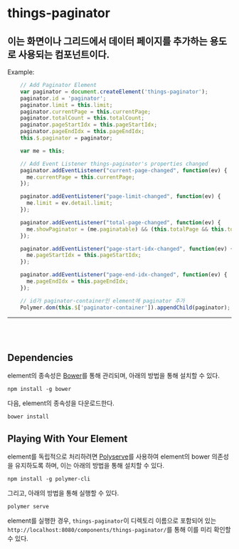 # things-paginator

## 이는 화면이나 그리드에서 데이터 페이지를 추가하는 용도로 사용되는 컴포넌트이다.

Example:

```js
    // Add Paginator Element
    var paginator = document.createElement('things-paginator');
    paginator.id = 'paginator';
    paginator.limit = this.limit;
    paginator.currentPage = this.currentPage;
    paginator.totalCount = this.totalCount;
    paginator.pageStartIdx = this.pageStartIdx;
    paginator.pageEndIdx = this.pageEndIdx;
    this.$.paginator = paginator;

    var me = this;

    // Add Event Listener things-paginator's properties changed
    paginator.addEventListener("current-page-changed", function(ev) {
      me.currentPage = this.currentPage;
    });

    paginator.addEventListener("page-limit-changed", function(ev) {
      me.limit = ev.detail.limit;
    });

    paginator.addEventListener("total-page-changed", function(ev) {
      me.showPaginator = (me.paginatable) && (this.totalPage && this.totalPage >= 1);
    });

    paginator.addEventListener("page-start-idx-changed", function(ev) {
      me.pageStartIdx = this.pageStartIdx;
    });

    paginator.addEventListener("page-end-idx-changed", function(ev) {
      me.pageEndIdx = this.pageEndIdx;
    });

    // id가 paginator-container인 element에 paginator 추가
    Polymer.dom(this.$['paginator-container']).appendChild(paginator);
```

*****
</br></br>


## Dependencies

element의 종속성은 [Bower](http://bower.io/)를 통해 관리되며, 아래의 방법을 통해 설치할 수 있다.

    npm install -g bower

다음, element의 종속성을 다운로드한다.

    bower install

## Playing With Your Element

element를 독립적으로 처리하려면 [Polyserve](https://github.com/PolymerLabs/polyserve)를 사용하여 element의 bower 의존성을 유지하도록 하며, 이는 아래의 방법을 통해 설치할 수 있다.

    npm install -g polymer-cli

그리고, 아래의 방법을 통해 실행할 수 있다.

    polymer serve

element를 실행한 경우, `things-paginator`이 디렉토리 이름으로 포함되어 있는 `http://localhost:8080/components/things-paginator/`를 통해 이를 미리 확인할 수 있다. 
